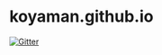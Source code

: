 # koyaman.github.io

[![Gitter](https://badges.gitter.im/Join%20Chat.svg)](https://gitter.im/koyaman/koyaman.github.io?utm_source=badge&utm_medium=badge&utm_campaign=pr-badge&utm_content=badge)